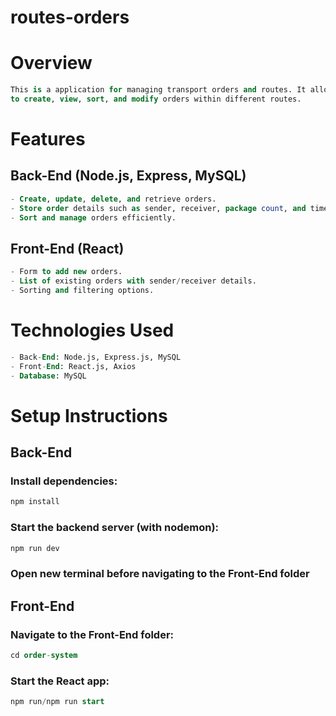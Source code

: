 # routes-orders
 
# Overview

```sql
This is a application for managing transport orders and routes. It allows users 
to create, view, sort, and modify orders within different routes.
```

# Features

## Back-End (Node.js, Express, MySQL)

```sql
- Create, update, delete, and retrieve orders.
- Store order details such as sender, receiver, package count, and timestamps.
- Sort and manage orders efficiently.
```

## Front-End (React)

```sql
- Form to add new orders.
- List of existing orders with sender/receiver details.
- Sorting and filtering options.
```

# Technologies Used

```sql
- Back-End: Node.js, Express.js, MySQL
- Front-End: React.js, Axios
- Database: MySQL
```

# Setup Instructions

## Back-End

### Install dependencies: 

```sql
npm install
```
### Start the backend server (with nodemon):

```sql
npm run dev
```

### Open new terminal before navigating to the Front-End folder

## Front-End

### Navigate to the Front-End folder:

```sql
cd order-system
```

### Start the React app:

```sql
npm run/npm run start
```